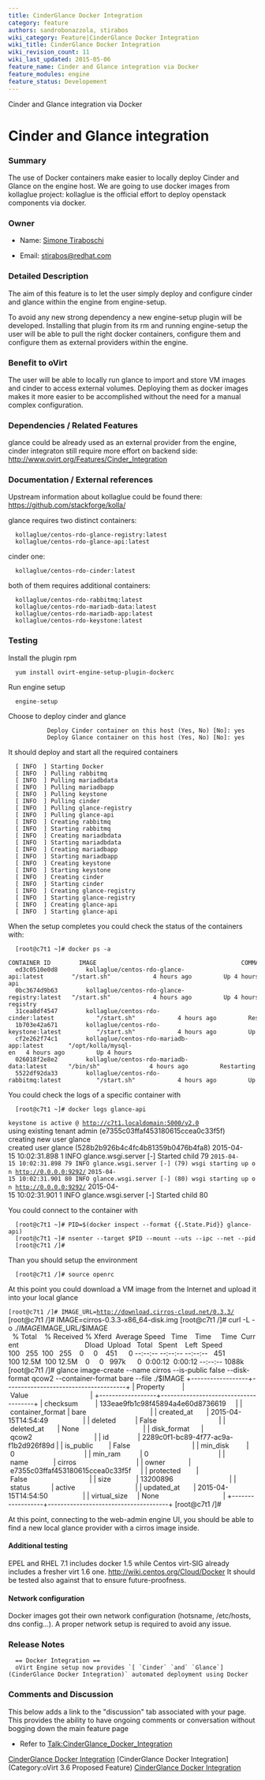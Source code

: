 ```yaml
---
title: CinderGlance Docker Integration
category: feature
authors: sandrobonazzola, stirabos
wiki_category: Feature|CinderGlance Docker Integration
wiki_title: CinderGlance Docker Integration
wiki_revision_count: 11
wiki_last_updated: 2015-05-06
feature_name: Cinder and Glance integration via Docker
feature_modules: engine
feature_status: Developement
---
```


Cinder and Glance integration via Docker

# Cinder and Glance integration

### Summary

The use of Docker containers make easier to locally deploy Cinder and Glance on the engine host. We are going to use docker images from kollaglue project: kollaglue is the official effort to deploy openstack components via docker.

### Owner

*   Name: [ Simone Tiraboschi](User:stirabos)

<!-- -->

*   Email: <stirabos@redhat.com>

### Detailed Description

The aim of this feature is to let the user simply deploy and configure cinder and glance within the engine from engine-setup.

To avoid any new strong dependency a new engine-setup plugin will be developed. Installing that plugin from its rm and running engine-setup the user will be able to pull the right docker containers, configure them and configure them as external providers within the engine.

### Benefit to oVirt

The user will be able to locally run glance to import and store VM images and cinder to access external volumes. Deploying them as docker images makes it more easier to be accomplished without the need for a manual complex configuration.

### Dependencies / Related Features

glance could be already used as an external provider from the engine, cinder integraton still require more effort on backend side: <http://www.ovirt.org/Features/Cinder_Integration>

### Documentation / External references

Upstream information about kollaglue could be found there: <https://github.com/stackforge/kolla/>

glance requires two distinct containers:

      kollaglue/centos-rdo-glance-registry:latest
      kollaglue/centos-rdo-glance-api:latest

cinder one:

      kollaglue/centos-rdo-cinder:latest

both of them requires additional containers:

      kollaglue/centos-rdo-rabbitmq:latest
      kollaglue/centos-rdo-mariadb-data:latest
      kollaglue/centos-rdo-mariadb-app:latest
      kollaglue/centos-rdo-keystone:latest

### Testing

Install the plugin rpm

      yum install ovirt-engine-setup-plugin-dockerc

Run engine setup

      engine-setup

Choose to deploy cinder and glance

               Deploy Cinder container on this host (Yes, No) [No]: yes
               Deploy Glance container on this host (Yes, No) [No]: yes

It should deploy and start all the required containers

      [ INFO  ] Starting Docker
      [ INFO  ] Pulling rabbitmq
      [ INFO  ] Pulling mariadbdata
      [ INFO  ] Pulling mariadbapp
      [ INFO  ] Pulling keystone
      [ INFO  ] Pulling cinder
      [ INFO  ] Pulling glance-registry
      [ INFO  ] Pulling glance-api
      [ INFO  ] Creating rabbitmq
      [ INFO  ] Starting rabbitmq
      [ INFO  ] Creating mariadbdata
      [ INFO  ] Starting mariadbdata
      [ INFO  ] Creating mariadbapp
      [ INFO  ] Starting mariadbapp
      [ INFO  ] Creating keystone
      [ INFO  ] Starting keystone
      [ INFO  ] Creating cinder
      [ INFO  ] Starting cinder
      [ INFO  ] Creating glance-registry
      [ INFO  ] Starting glance-registry
      [ INFO  ] Creating glance-api
      [ INFO  ] Starting glance-api

When the setup completes you could check the status of the containers with:

      [root@c7t1 ~]# docker ps -a
      CONTAINER ID        IMAGE                                         COMMAND                CREATED             STATUS                               PORTS               NAMES
      ed3c0510e0d8        kollaglue/centos-rdo-glance-api:latest        "/start.sh"            4 hours ago         Up 4 hours                                               glance-api          
      0bc3674d9b63        kollaglue/centos-rdo-glance-registry:latest   "/start.sh"            4 hours ago         Up 4 hours                                               glance-registry     
      31cea8df4547        kollaglue/centos-rdo-cinder:latest            "/start.sh"            4 hours ago         Restarting (127) About an hour ago                       cinder              
      1b703e42a671        kollaglue/centos-rdo-keystone:latest          "/start.sh"            4 hours ago         Up 4 hours                                               keystone            
      cf2e262f74c1        kollaglue/centos-rdo-mariadb-app:latest       "/opt/kolla/mysql-en   4 hours ago         Up 4 hours                                               mariadbapp          
      026018f2e8e2        kollaglue/centos-rdo-mariadb-data:latest      "/bin/sh"              4 hours ago         Restarting (0) About an hour ago                         mariadbdata         
      5522df92da33        kollaglue/centos-rdo-rabbitmq:latest          "/start.sh"            4 hours ago         Up 4 hours                                               rabbitmq 

You could check the logs of a specific container with

      [root@c7t1 ~]# docker logs glance-api
`keystone is active @ `[`http://c7t1.localdomain:5000/v2.0`](http://c7t1.localdomain:5000/v2.0)
      using existing tenant admin (e7355c03ffaf453180615ccea0c33f5f)
      creating new user glance
      created user glance (528b2b926b4c4fc4b81359b0476b4fa8)
      2015-04-15 10:02:31.898 1 INFO glance.wsgi.server [-] Started child 79
`2015-04-15 10:02:31.898 79 INFO glance.wsgi.server [-] (79) wsgi starting up on `[`http://0.0.0.0:9292/`](http://0.0.0.0:9292/)
`2015-04-15 10:02:31.901 80 INFO glance.wsgi.server [-] (80) wsgi starting up on `[`http://0.0.0.0:9292/`](http://0.0.0.0:9292/)
      2015-04-15 10:02:31.901 1 INFO glance.wsgi.server [-] Started child 80

You could connect to the container with

      [root@c7t1 ~]# PID=$(docker inspect --format {{.State.Pid}} glance-api)
      [root@c7t1 ~]# nsenter --target $PID --mount --uts --ipc --net --pid
      [root@c7t1 /]# 

Than you should setup the environment

      [root@c7t1 /]# source openrc 

At this point you could download a VM image from the Internet and upload it into your local glance

`[root@c7t1 /]# IMAGE_URL=`[`http://download.cirros-cloud.net/0.3.3/`](http://download.cirros-cloud.net/0.3.3/)
      [root@c7t1 /]# IMAGE=cirros-0.3.3-x86_64-disk.img
      [root@c7t1 /]# curl -L -o ./$IMAGE $IMAGE_URL/$IMAGE
        % Total    % Received % Xferd  Average Speed   Time    Time     Time  Current
                                       Dload  Upload   Total   Spent    Left  Speed
      100   255  100   255    0     0    451      0 --:--:-- --:--:-- --:--:--   451
      100 12.5M  100 12.5M    0     0   997k      0  0:00:12  0:00:12 --:--:-- 1088k
      [root@c7t1 /]# glance image-create --name cirros --is-public false --disk-format qcow2 --container-format bare --file ./$IMAGE
      +------------------+--------------------------------------+
      | Property         | Value                                |
      +------------------+--------------------------------------+
      | checksum         | 133eae9fb1c98f45894a4e60d8736619     |
      | container_format | bare                                 |
      | created_at       | 2015-04-15T14:54:49                  |
      | deleted          | False                                |
      | deleted_at       | None                                 |
      | disk_format      | qcow2                                |
      | id               | 2289c0f1-bc89-4f77-ac9a-f1b2d926f89d |
      | is_public        | False                                |
      | min_disk         | 0                                    |
      | min_ram          | 0                                    |
      | name             | cirros                               |
      | owner            | e7355c03ffaf453180615ccea0c33f5f     |
      | protected        | False                                |
      | size             | 13200896                             |
      | status           | active                               |
      | updated_at       | 2015-04-15T14:54:50                  |
      | virtual_size     | None                                 |
      +------------------+--------------------------------------+
      [root@c7t1 /]#

At this point, connecting to the web-admin engine UI, you should be able to find a new local glance provider with a cirros image inside.

#### Additional testing

EPEL and RHEL 7.1 includes docker 1.5 while Centos virt-SIG already includes a fresher virt 1.6 one. <http://wiki.centos.org/Cloud/Docker> It should be tested also against that to ensure future-proofness.

#### Network configuration

Docker images got their own network configuration (hotsname, /etc/hosts, dns config...). A proper network setup is required to avoid any issue.

### Release Notes

      == Docker Integration ==
      oVirt Engine setup now provides `[ `Cinder` `and` `Glance`](CinderGlance Docker Integration)` automated deployment using Docker

### Comments and Discussion

This below adds a link to the "discussion" tab associated with your page. This provides the ability to have ongoing comments or conversation without bogging down the main feature page

*   Refer to <Talk:CinderGlance_Docker_Integration>

[CinderGlance Docker Integration](Category:Feature) [CinderGlance Docker Integration](Category:oVirt 3.6 Proposed Feature) [CinderGlance Docker Integration](Category:Integration)
